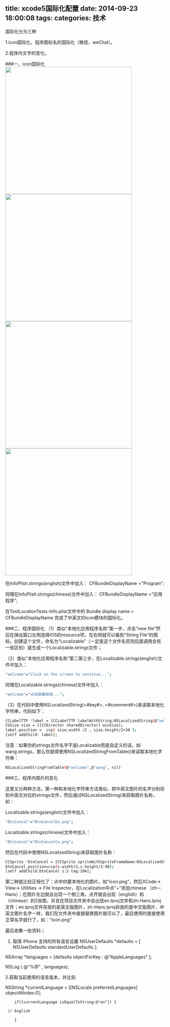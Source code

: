 title: xcode5国际化配置
date: 2014-09-23 18:00:08
tags:
categories: 技术
---

国际化分为三种

1.icon国际化，程序图标名的国际化（微信，weChat）。

2.程序内文字的变化。

###一、icon国际化
<img src="/img/xcode5internationalization/1.png" style="width: 400px;"/>
<img src="/img/xcode5internationalization/2.png" style="width: 400px;"/>
<img src="/img/xcode5internationalization/3.png" style="width: 400px;"/>
<img src="/img/xcode5internationalization/4.png" style="width: 400px;"/>


在InfoPlish.strings(english)文件中加入：
CFBundleDisplayName ="Program";  

同理在InfoPlish.strings(chinese)文件中加入：
CFBundleDisplayName ="应用程序";  

在TestLocationTests-Info.plist文件中的
Bundle display name = CFBundleDisplayName 完成了中英文的icon模块的国际化。

###二、程序国际化
（1）类似“本地化应用程序名称”第一步，点击“new file”然后在弹出窗口左侧选择IOS的resource项，在右侧就可以看到“String File”的图标。创建这个文件，命名为“Localizable”（一定是这个文件名否则后面调用会有一些区别）就生成一个Localizable.strings文件；

（2）类似“本地化应用程序名称”第二第三步，在Localizable.strings(english)文件中加入：
``` bash
"welcome"="Click on the screen to continue...";
```

 同理在Localizable.strings(chinese)文件中加入：
``` bash
"welcome"="点击屏幕继续...";
```
（3）在代码中使用NSLocalizedString(<#key#>, <#comment#>)来读取本地化字符串，代码如下：

``` bash
CCLabelTTF *label = [CCLabelTTF labelWithString:NSLocalizedString(@"welcome", nil) fontName:@"Marker Felt" fontSize:18];  
CGSize size = [[CCDirector sharedDirector] winSize];  
label.position =  ccp( size.width /2 , size.height/2+30 );  
[self addChild: label];
```

注意：如果你的strings文件名字不是Localizable而是自定义的话，如wang.strings，那么你就得使用NSLocalizedStringFromTable()来读取本地化字符串：
``` bash
NSLocalizedStringFromTable(@"welcome",@"wang", nil)
```

###三、程序内图片的变化

这里又分两种方法，第一种和本地化字符串方法类似，把中英文图片的名字分别存到中英文对应的strings文件，然后通过NSLocalizedString)来获取图片名称，如：

Localizable.strings(english)文件中加入：
``` bash
"BtnCancel"="BtnCancelEn.png";
```
Localizable.strings(chinese)文件中加入：
``` bash
"BtnCancel"="BtnCancelCn.png";
```
然后在代码中使用NSLocalizedString)来获取图片名称：
``` bash
CCSprite *btnCancel = [CCSprite spriteWithSpriteFrameName:NSLocalizedString(@"BtnCancel", nil)];  
btnCancel.position=ccp(s.width/2,s.height/2-40);  
[self addChild:btnCancel z:2 tag:104];
```
第二种就比较正规化了：点中你要本地化的图片，如“icon.png”，然后XCode-> View-> Utilities -> File Inspector，在Localization中点“+”添加chinese （zh－Hans）；在图片左边就会出现一个倒三角，点开就会出现（english）和（chinese）的2张图，并且在项目文件夹中会出现en.lproj文件和zh-Hans.lproj文件；en.lproj文件存放的是英文版图片，zh-Hans.lproj存放的是中文版图片，中英文图片名字一样，我们在文件夹中直接替换图片就可以了，最后使用时直接使用正常名字就行了，如：“icon.png”

最后收集一些资料；


1. 取得 iPhone 支持的所有语言设置
NSUserDefaults *defaults = [ NSUserDefaults standardUserDefaults ];

NSArray *languages = [defaults objectForKey : @"AppleLanguages" ];

NSLog ( @"%@" , languages);

2.获取当前使用的语言版本，并比较

NSString *currentLanguage = [[NSLocale preferredLanguages] objectAtIndex:0];

        if([currentLanguage isEqualToString:@"en"]) {

     // English

        }